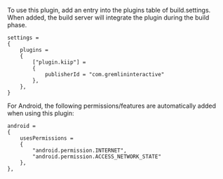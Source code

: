To use this plugin, add an entry into the plugins table of build.settings. When added, the build server will integrate the plugin during the build phase.

    settings =
    {
        plugins =
        {
            ["plugin.kiip"] =
            {
                publisherId = "com.gremlininteractive"
            },
        },      
    }

For Android, the following permissions/features are automatically added when using this plugin:

    android =
    {
        usesPermissions =
        {
            "android.permission.INTERNET",
            "android.permission.ACCESS_NETWORK_STATE"
        },
    },